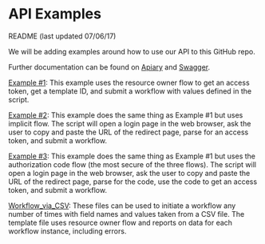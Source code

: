 # API Examples
README (last updated 07/06/17)

We will be adding examples around how to use our API to this GitHub repo. 

Further documentation can be found on [Apiary](http://docs.thinksmart1.apiary.io/) and [Swagger](https://demo.tap.thinksmart.com/prod/api/swagger/ui/index).

[Example #1](https://github.com/ThinkSmart/API_Examples/blob/master/Example1.py?ts=2): This example uses the resource owner flow to get an access token, get a template ID, and submit a workflow with values defined in the script. 

[Example #2](https://github.com/ThinkSmart/API_Examples/blob/master/Example2.py?ts=2): This example does the same thing as Example #1 but uses implicit flow. The script will open a login page in the web browser, ask the user to copy and paste the URL of the redirect page, parse for an access token, and submit a workflow. 

[Example #3](https://github.com/ThinkSmart/API_Examples/blob/master/Example3.py?ts=2): This example does the same thing as Example #1 but uses the authorization code flow (the most secure of the three flows). The script will open a login page in the web browser, ask the user to copy and paste the URL of the redirect page, parse for the code, use the code to get an access token, and submit a workflow. 

[Workflow_via_CSV](https://github.com/ThinkSmart/API_Examples/tree/master/Workflow_via_CSV): These files can be used to initiate a workflow any number of times with field names and values taken from a CSV file. The template file uses resource owner flow and reports on data for each workflow instance, including errors. 
